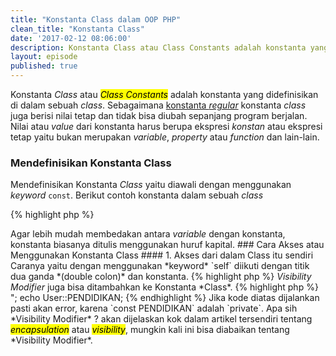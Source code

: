 ```yaml
---
title: "Konstanta Class dalam OOP PHP"
clean_title: "Konstanta Class"
date: '2017-02-12 08:06:00'
description: Konstanta Class atau Class Constants adalah konstanta yang didefinisikan di dalam sebuah class. Sebagaimana konstanta regular konstanta class juga berisi nilai tetap dan tidak bisa diubah sepanjang program berjalan.
layout: episode
published: true
---
```


Konstanta *Class* atau <mark><em>Class Constants</em></mark> adalah konstanta yang didefinisikan di dalam sebuah *class*. Sebagaimana <a href="{{ site.url }}/others/konstanta-dalam-php/" target="_blank">konstanta *regular*</a> konstanta *class* juga berisi nilai tetap dan tidak bisa diubah sepanjang program berjalan. Nilai atau *value* dari konstanta harus berupa ekspresi *konstan* atau ekspresi tetap yaitu bukan merupakan *variable*, *property* atau *function* dan lain-lain.

### Mendefinisikan Konstanta Class
Mendefinisikan Konstanta *Class* yaitu diawali dengan menggunakan *keyword* `const`. Berikut contoh konstanta dalam sebuah *class*

{% highlight php %}
<?php
class User
{
    const JK = 'Laki-laki';
}
{% endhighlight %}

<mark>Agar lebih mudah membedakan antara <em>variable</em> dengan konstanta, konstanta biasanya ditulis menggunakan huruf kapital.</mark>

### Cara Akses atau Menggunakan Konstanta Class
#### 1. Akses dari dalam Class itu sendiri

Caranya yaitu dengan menggunakan *keyword* `self` diikuti dengan titik dua ganda *(double colon)* dan konstanta.

{% highlight php %}
<?php
class User
{
    const JK = 'Laki-laki';

    function showJK() {
        echo self::JK;
    }
}
{% endhighlight %}

#### 2. Akses dari luar Class

Menggunakan nama *class*, *double colon* dan konstanta.

{% highlight php %}
<?php
class User
{
    const JK = 'Laki-laki';
}

echo User::JK;
{% endhighlight %}

#### 3. Akses dari object

Caranya yaitu menggunakan *object*, *double colon* dan konstanta.  

{% highlight php %}
<?php
class User
{
    const JK = 'Laki-laki';
}

$objek = new User();
echo $objek::JK; // Mulai PHP 5.3.0
{% endhighlight %}

#### 3. Akses dari variable yang ber-*value* nama sebuah class

Nama *class* terlebih dahulu dijadikan *variable value*. Tapi perlu diperhatikan bahwa *variable value* tidak boleh berupa *keyword* seperti `self`, `parent` and `static`.

{% highlight php %}
<?php
class User
{
    const JK = 'Laki-laki';
}
$classname = "User";
echo $classname::JK; // Mulai PHP 5.3.0
{% endhighlight %}

#### Tambahan
Mulai PHP 5.6.0 Konstanta *Class* juga dapat ber-*value* dari konstanta *regular*.

{% highlight php %}
<?php
const SATU = 1;

class User {
    // Mulai PHP 5.6.0
    const DUA = SATU * 2;
    const TIGA = SATU + self::DUA;
    const EMPAT = 'Nilai dari TIGA adalah '.self::TIGA;
}
{% endhighlight %}

Mulai PHP 7.1.0 <mark><em>Visibility Modifier</em></mark> juga bisa ditambahkan ke Konstanta *Class*.

{% highlight php %}
<?php
class User {
    // Mulai PHP 7.1.0
    public const JK = 'Laki-laki';
    private const PENDIDIKAN = 'Strata satu (S1)';
}
echo User::JK . "<br/>";
echo User::PENDIDIKAN;
{% endhighlight %}

Jika kode diatas dijalankan pasti akan error, karena `const PENDIDIKAN` adalah `private`.

Apa sih *Visibility Modifier* ? akan dijelaskan kok dalam artikel tersendiri tentang <mark><em>encapsulation</em></mark> atau <mark><em>visibility</em></mark>, mungkin kali ini bisa diabaikan tentang *Visibility Modifier*.
